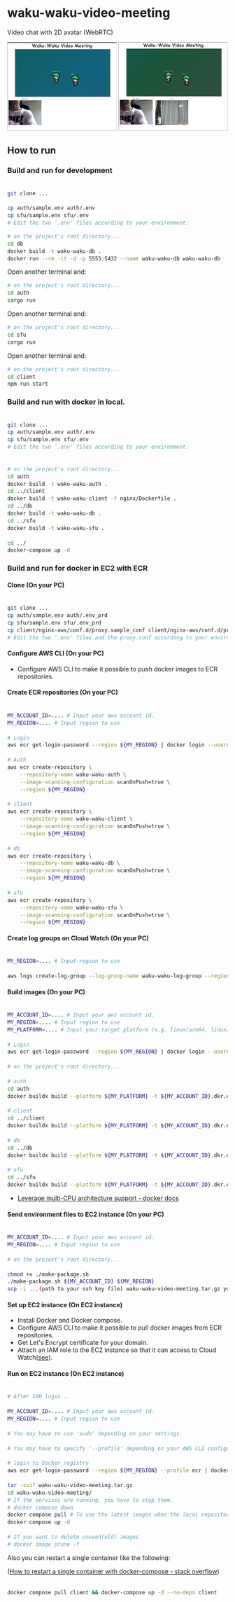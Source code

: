 # waku-waku-video-meeting

Video chat with 2D avatar (WebRTC)


![overview](./etc/images/overview.png)


## How to run

### Build and run for development

``` bash

git clone ...

cp auth/sample.env auth/.env
cp sfu/sample.env sfu/.env
# Edit the two '.env' files according to your environment.

```

``` bash
# on the project's root directory...
cd db
docker build -t waku-waku-db .
docker run --rm -it -d -p 5555:5432 --name waku-waku-db waku-waku-db
```

Open another terminal and:

``` bash
# on the project's root directory...
cd auth
cargo run
```

Open another terminal and:

``` bash
# on the project's root directory...
cd sfu
cargo run
```

Open another terminal and:
``` bash
# on the project's root directory...
cd client
npm run start


```

### Build and run with docker in local.

``` bash

git clone ...
cp auth/sample.env auth/.env
cp sfu/sample.env sfu/.env
# Edit the two '.env' files according to your environment.


# on the project's root directory...
cd auth
docker build -t waku-waku-auth .
cd ../client
docker build -t waku-waku-client -f nginx/Dockerfile .
cd ../db
docker build -t waku-waku-db .
cd ../sfu
docker build -t waku-waku-sfu .

cd ../
docker-compose up -d
```

### Build and run for docker in EC2 with ECR

#### Clone (On your PC)

``` bash

git clone ...
cp auth/sample.env auth/.env_prd
cp sfu/sample.env sfu/.env_prd
cp client/nginx-aws/conf.d/proxy.sample_conf client/nginx-aws/conf.d/proxy.conf 
# Edit the two '.env' files and the proxy.conf according to your environment.

```

#### Configure AWS CLI (On your PC)

 - Configure AWS CLI to make it possible to push docker images to ECR repositories.

#### Create ECR repositories (On your PC)

``` bash

MY_ACCOUNT_ID=.... # Input your aws account id.
MY_REGION=.... # Input region to use

# Login
aws ecr get-login-password --region ${MY_REGION} | docker login --username AWS --password-stdin ${MY_ACCOUNT_ID}.dkr.ecr.${MY_REGION}.amazonaws.com

# Auth
aws ecr create-repository \
    --repository-name waku-waku-auth \
    --image-scanning-configuration scanOnPush=true \
    --region ${MY_REGION}

# client
aws ecr create-repository \
    --repository-name waku-waku-client \
    --image-scanning-configuration scanOnPush=true \
    --region ${MY_REGION}

# db
aws ecr create-repository \
    --repository-name waku-waku-db \
    --image-scanning-configuration scanOnPush=true \
    --region ${MY_REGION}

# sfu
aws ecr create-repository \
    --repository-name waku-waku-sfu \
    --image-scanning-configuration scanOnPush=true \
    --region ${MY_REGION}

```

#### Create log groups on Cloud Watch (On your PC)

``` bash

MY_REGION=.... # Input region to use

aws logs create-log-group --log-group-name waku-waku-log-group --region ${MY_REGION}

```

#### Build images (On your PC)

``` bash

MY_ACCOUNT_ID=.... # Input your aws account id.
MY_REGION=.... # Input region to use
MY_PLATFORM=.... # Input your target platform (e.g. linux/arm64, linux/amd64)

# Login
aws ecr get-login-password --region ${MY_REGION} | docker login --username AWS --password-stdin ${MY_ACCOUNT_ID}.dkr.ecr.${MY_REGION}.amazonaws.com

# on the project's root directory...

# auth
cd auth
docker buildx build --platform ${MY_PLATFORM} -t ${MY_ACCOUNT_ID}.dkr.ecr.${MY_REGION}.amazonaws.com/waku-waku-auth:latest --push .

# client
cd ../client
docker buildx build --platform ${MY_PLATFORM} -t ${MY_ACCOUNT_ID}.dkr.ecr.${MY_REGION}.amazonaws.com/waku-waku-client:latest -f nginx-aws/Dockerfile --push .

# db
cd ../db
docker buildx build --platform ${MY_PLATFORM} -t ${MY_ACCOUNT_ID}.dkr.ecr.${MY_REGION}.amazonaws.com/waku-waku-db:latest --push .

# sfu
cd ../sfu
docker buildx build --platform ${MY_PLATFORM} -t ${MY_ACCOUNT_ID}.dkr.ecr.${MY_REGION}.amazonaws.com/waku-waku-sfu:latest --push .

```


 - [Leverage multi-CPU architecture support - docker docs](https://docs.docker.com/desktop/multi-arch/)


#### Send environment files to EC2 instance (On your PC)

``` bash

MY_ACCOUNT_ID=.... # Input your aws account id.
MY_REGION=.... # Input region to use

# on the project's root directory...

chmod +x ./make-package.sh
./make-package.sh ${MY_ACCOUNT_ID} ${MY_REGION}
scp -i ...(path to your ssh key file) waku-waku-video-meeting.tar.gz your_user_name@your.instance.example.com:~/

```

#### Set up EC2 instance (On EC2 instance)

 - Install Docker and Docker compose.
 - Configure AWS CLI to make it possible to pull docker images from ECR repositories.
 - Get Let's Encrypt certificate for your domain.
 - Attach an IAM role to the EC2 instance so that it can access to Cloud Watch([see](https://stackoverflow.com/questions/42951444/aws-cloudwatch-logs-with-docker-container-nocredentialproviders-no-valid-prov)).


####  Run on EC2 instance (On EC2 instance)

``` bash

# After SSH login...

MY_ACCOUNT_ID=.... # Input your aws account id.
MY_REGION=.... # Input region to use

# You may have to use 'sudo' depending on your settings.

# You may have to specify '--profile' depending on your AWS CLI configuration.

# login to Docker registry
aws ecr get-login-password --region ${MY_REGION} --profile ecr | docker login --username AWS --password-stdin ${MY_ACCOUNT_ID}.dkr.ecr.${MY_REGION}.amazonaws.com

tar -xvzf waku-waku-video-meeting.tar.gz 
cd waku-waku-video-meeting/
# If the services are running, you have to stop them.
# docker compose down
docker compose pull # To use the latest images when the local repository already has old images.
docker compose up -d

# If you want to delete unused(old) images
# docker image prune -f

```

Also you can restart a single container like the following:

([How to restart a single container with docker-compose - stack overflow](https://stackoverflow.com/questions/31466428/how-to-restart-a-single-container-with-docker-compose))

``` bash

docker compose pull client && docker-compose up -d --no-deps client

```